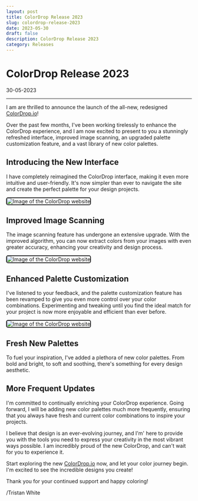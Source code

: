 ```yaml
---
layout: post
title: ColorDrop Release 2023
slug: colordrop-release-2023
date: 2023-05-30
draft: false
description: ColorDrop Release 2023
category: Releases
---
```


# ColorDrop Release 2023

<p class='timestamp'><time datetime='30-05-2023'>30-05-2023</time></p>
<hr>

I am are thrilled to announce the launch of the all-new, redesigned [ColorDrop.io](https://colordop.io)!

Over the past few months, I've been working tirelessly to enhance the ColorDrop experience, and I am now excited to present to you a stunningly refreshed interface, improved image scanning, an upgraded palette customization feature, and a vast library of new color palettes.

## Introducing the New Interface

I have completely reimagined the ColorDrop interface, making it even more intuitive and user-friendly. It's now simpler than ever to navigate the site and create the perfect palette for your design projects.

<img alt="Image of the ColorDrop website" src="https://triss.dev/examples/colordrop.png" style="max-width: 100%; border: 2px solid #19191a; border-radius: 0.3rem;">

## Improved Image Scanning

The image scanning feature has undergone an extensive upgrade. With the improved algorithm, you can now extract colors from your images with even greater accuracy, enhancing your creativity and design process.

<img alt="Image of the ColorDrop website" src="https://triss.dev/examples/colordrop1.png" style="max-width: 100%; border: 2px solid #19191a; border-radius: 0.3rem;">

## Enhanced Palette Customization

I've listened to your feedback, and the palette customization feature has been revamped to give you even more control over your color combinations. Experimenting and tweaking until you find the ideal match for your project is now more enjoyable and efficient than ever before.

<img alt="Image of the ColorDrop website" src="https://triss.dev/examples/colordrop2.png" style="max-width: 100%; border: 2px solid #19191a; border-radius: 0.3rem;">

## Fresh New Palettes

To fuel your inspiration, I've added a plethora of new color palettes. From bold and bright, to soft and soothing, there's something for every design aesthetic.

## More Frequent Updates

I'm committed to continually enriching your ColorDrop experience. Going forward, I will be adding new color palettes much more frequently, ensuring that you always have fresh and current color combinations to inspire your projects.

I believe that design is an ever-evolving journey, and I'm' here to provide you with the tools you need to express your creativity in the most vibrant ways possible. I am incredibly proud of the new ColorDrop, and can't wait for you to experience it.

Start exploring the new [ColorDrop.io](https://colordop.io) now, and let your color journey begin. I'm excited to see the incredible designs you create!

Thank you for your continued support and happy coloring!

/Tristan White
